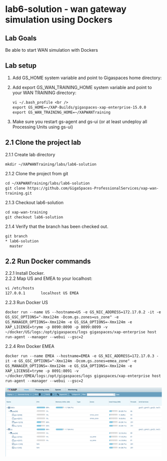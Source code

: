 # lab6-solution - wan gateway simulation using Dockers


## Lab Goals
Be able to start WAN simulation with Dockers <br />

## Lab setup
1.  Add GS_HOME system variable and point to Gigaspaces home directory: <br />
2.  Add export GS_WAN_TRAINING_HOME system variable and point to your WAN TRAINING directory: <br />

        vi ~/.bash_profile <br />
        export GS_HOME=~/XAP-Builds/gigaspaces-xap-enterprise-15.0.0
        export GS_WAN_TRAINING_HOME=~/XAPWANTraining
                               
3.  Make sure you restart gs-agent and gs-ui (or at least undeploy all Processing Units using gs-ui)
    
## 2.1	Clone the project lab

2.1.1 Create lab directory

    mkdir ~/XAPWANTraining/labs/lab6-solution
      
2.1.2 Clone the project from git
    
    cd ~/XAPWANTraining/labs/lab6-solution
    git clone https://github.com/GigaSpaces-ProfessionalServices/xap-wan-training.git 
    
2.1.3 Checkout lab6-solution
    
    cd xap-wan-training
    git checkout lab6-solution
    
2.1.4 Verify that the branch has been checked out.
    
    git branch
    * lab6-solution
      master 
      
## 2.2	Run Docker commands

2.2.1 Install Docker. <br />
2.2.2 Map US and EMEA to your localhost: <br />

    vi /etc/hosts
    127.0.0.1       localhost US EMEA
    
2.2.3 Run Docker US    

    docker run --name US --hostname=US -e GS_NIC_ADDRESS=172.17.0.2 -it -e GS_GSC_OPTIONS="-Xmx124m -Dcom.gs.zones=us_zone" -e GS_MANAGER_OPTIONS=-Xmx124m -e GS_GSA_OPTIONS=-Xmx124m -e XAP_LICENSE=tryme -p 8090:8090 -p 8099:8099 -v ~/docker/US/logs:/opt/gigaspaces/logs gigaspaces/xap-enterprise host run-agent --manager --webui --gsc=2

2.2.4 Rnn Docker EMEA

    docker run --name EMEA --hostname=EMEA -e GS_NIC_ADDRESS=172.17.0.3 -it -e GS_GSC_OPTIONS="-Xmx124m -Dcom.gs.zones=emea_zone" -e GS_MANAGER_OPTIONS=-Xmx124m -e GS_GSA_OPTIONS=-Xmx124m -e XAP_LICENSE=tryme -p 8091:8091 -v ~/docker/EMEA/logs:/opt/gigaspaces/logs gigaspaces/xap-enterprise host run-agent --manager --webui --gsc=2

![snapshot](Pictures/Picture1.png) <br />